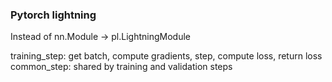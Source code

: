 ### Pytorch lightning

Instead of nn.Module -> pl.LightningModule

training_step: get batch, compute gradients, step, compute loss, return loss
common_step: shared by training and validation steps